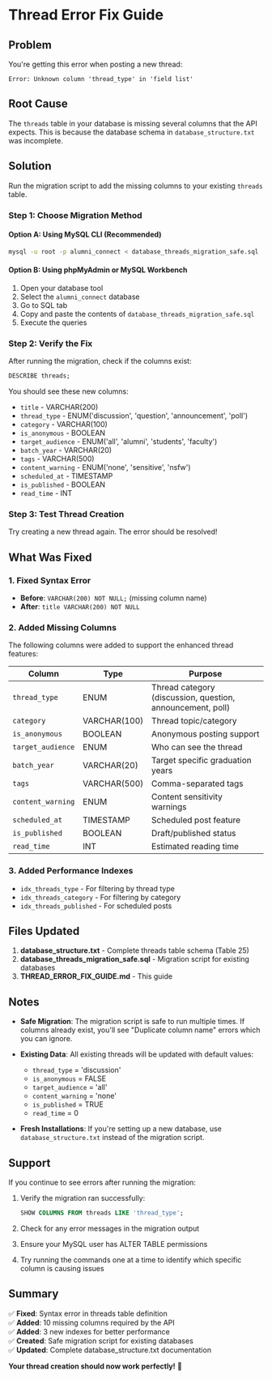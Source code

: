 # Thread Error Fix Guide

## Problem
You're getting this error when posting a new thread:
```
Error: Unknown column 'thread_type' in 'field list'
```

## Root Cause
The `threads` table in your database is missing several columns that the API expects. This is because the database schema in `database_structure.txt` was incomplete.

## Solution

Run the migration script to add the missing columns to your existing `threads` table.

### Step 1: Choose Migration Method

#### Option A: Using MySQL CLI (Recommended)
```bash
mysql -u root -p alumni_connect < database_threads_migration_safe.sql
```

#### Option B: Using phpMyAdmin or MySQL Workbench
1. Open your database tool
2. Select the `alumni_connect` database
3. Go to SQL tab
4. Copy and paste the contents of `database_threads_migration_safe.sql`
5. Execute the queries

### Step 2: Verify the Fix

After running the migration, check if the columns exist:

```sql
DESCRIBE threads;
```

You should see these new columns:
- `title` - VARCHAR(200)
- `thread_type` - ENUM('discussion', 'question', 'announcement', 'poll')
- `category` - VARCHAR(100)
- `is_anonymous` - BOOLEAN
- `target_audience` - ENUM('all', 'alumni', 'students', 'faculty')
- `batch_year` - VARCHAR(20)
- `tags` - VARCHAR(500)
- `content_warning` - ENUM('none', 'sensitive', 'nsfw')
- `scheduled_at` - TIMESTAMP
- `is_published` - BOOLEAN
- `read_time` - INT

### Step 3: Test Thread Creation

Try creating a new thread again. The error should be resolved!

## What Was Fixed

### 1. Fixed Syntax Error
- **Before**: `VARCHAR(200) NOT NULL;` (missing column name)
- **After**: `title VARCHAR(200) NOT NULL`

### 2. Added Missing Columns
The following columns were added to support the enhanced thread features:

| Column | Type | Purpose |
|--------|------|---------|
| `thread_type` | ENUM | Thread category (discussion, question, announcement, poll) |
| `category` | VARCHAR(100) | Thread topic/category |
| `is_anonymous` | BOOLEAN | Anonymous posting support |
| `target_audience` | ENUM | Who can see the thread |
| `batch_year` | VARCHAR(20) | Target specific graduation years |
| `tags` | VARCHAR(500) | Comma-separated tags |
| `content_warning` | ENUM | Content sensitivity warnings |
| `scheduled_at` | TIMESTAMP | Scheduled post feature |
| `is_published` | BOOLEAN | Draft/published status |
| `read_time` | INT | Estimated reading time |

### 3. Added Performance Indexes
- `idx_threads_type` - For filtering by thread type
- `idx_threads_category` - For filtering by category
- `idx_threads_published` - For scheduled posts

## Files Updated

1. **database_structure.txt** - Complete threads table schema (Table 25)
2. **database_threads_migration_safe.sql** - Migration script for existing databases
3. **THREAD_ERROR_FIX_GUIDE.md** - This guide

## Notes

- **Safe Migration**: The migration script is safe to run multiple times. If columns already exist, you'll see "Duplicate column name" errors which you can ignore.
  
- **Existing Data**: All existing threads will be updated with default values:
  - `thread_type` = 'discussion'
  - `is_anonymous` = FALSE
  - `target_audience` = 'all'
  - `content_warning` = 'none'
  - `is_published` = TRUE
  - `read_time` = 0

- **Fresh Installations**: If you're setting up a new database, use `database_structure.txt` instead of the migration script.

## Support

If you continue to see errors after running the migration:

1. Verify the migration ran successfully:
   ```sql
   SHOW COLUMNS FROM threads LIKE 'thread_type';
   ```

2. Check for any error messages in the migration output

3. Ensure your MySQL user has ALTER TABLE permissions

4. Try running the commands one at a time to identify which specific column is causing issues

## Summary

✅ **Fixed**: Syntax error in threads table definition  
✅ **Added**: 10 missing columns required by the API  
✅ **Added**: 3 new indexes for better performance  
✅ **Created**: Safe migration script for existing databases  
✅ **Updated**: Complete database_structure.txt documentation  

**Your thread creation should now work perfectly!** 🎉
